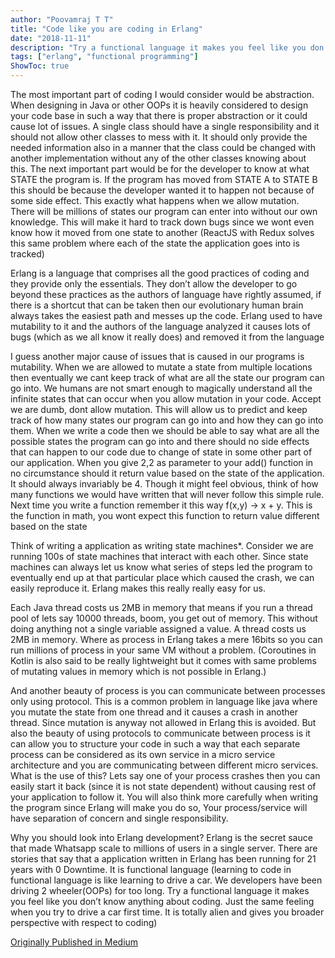 ```yaml
---
author: "Poovamraj T T"
title: "Code like you are coding in Erlang"
date: "2018-11-11"
description: "Try a functional language it makes you feel like you don’t know anything about coding. Just the same feeling when you try to drive a car first time. It is totally alien and gives you broader perspective."
tags: ["erlang", "functional programming"]
ShowToc: true
---
```

The most important part of coding I would consider would be abstraction. When designing in Java or other OOPs it is heavily considered to design your code base in such a way that there is proper abstraction or it could cause lot of issues. A single class should have a single responsibility and it should not allow other classes to mess with it. It should only provide the needed information also in a manner that the class could be changed with another implementation without any of the other classes knowing about this. The next important part would be for the developer to know at what STATE the program is. If the program has moved from STATE A to STATE B this should be because the developer wanted it to happen not because of some side effect. This exactly what happens when we allow mutation. There will be millions of states our program can enter into without our own knowledge. This will make it hard to track down bugs since we wont even know how it moved from one state to another (ReactJS with Redux solves this same problem where each of the state the application goes into is tracked)

Erlang is a language that comprises all the good practices of coding and they provide only the essentials. They don’t allow the developer to go beyond these practices as the authors of language have rightly assumed, if there is a shortcut that can be taken then our evolutionary human brain always takes the easiest path and messes up the code. Erlang used to have mutability to it and the authors of the language analyzed it causes lots of bugs (which as we all know it really does) and removed it from the language

I guess another major cause of issues that is caused in our programs is mutability. When we are allowed to mutate a state from multiple locations then eventually we cant keep track of what are all the state our program can go into. We humans are not smart enough to magically understand all the infinite states that can occur when you allow mutation in your code. Accept we are dumb, dont allow mutation. This will allow us to predict and keep track of how many states our program can go into and how they can go into them. When we write a code then we should be able to say what are all the possible states the program can go into and there should no side effects that can happen to our code due to change of state in some other part of our application. When you give 2,2 as parameter to your add() function in no circumstance should it return value based on the state of the application. It should always invariably be 4. Though it might feel obvious, think of how many functions we would have written that will never follow this simple rule. Next time you write a function remember it this way f(x,y) -> x + y. This is the function in math, you wont expect this function to return value different based on the state

Think of writing a application as writing state machines*. Consider we are running 100s of state machines that interact with each other. Since state machines can always let us know what series of steps led the program to eventually end up at that particular place which caused the crash, we can easily reproduce it. Erlang makes this really really easy for us.

Each Java thread costs us 2MB in memory that means if you run a thread pool of lets say 10000 threads, boom, you get out of memory. This without doing anything not a single variable assigned a value. A thread costs us 2MB in memory. Where as process in Erlang takes a mere 16bits so you can run millions of process in your same VM without a problem. (Coroutines in Kotlin is also said to be really lightweight but it comes with same problems of mutating values in memory which is not possible in Erlang.)

And another beauty of process is you can communicate between processes only using protocol. This is a common problem in language like java where you mutate the state from one thread and it causes a crash in another thread. Since mutation is anyway not allowed in Erlang this is avoided. But also the beauty of using protocols to communicate between process is it can allow you to structure your code in such a way that each separate process can be considered as its own service in a micro service architecture and you are communicating between different micro services. What is the use of this? Lets say one of your process crashes then you can easily start it back (since it is not state dependent) without causing rest of your application to follow it. You will also think more carefully when writing the program since Erlang will make you do so, Your process/service will have separation of concern and single responsibility.

Why you should look into Erlang development? Erlang is the secret sauce that made Whatsapp scale to millions of users in a single server. There are stories that say that a application written in Erlang has been running for 21 years with 0 Downtime. It is functional language (learning to code in functional language is like learning to drive a car. We developers have been driving 2 wheeler(OOPs) for too long. Try a functional language it makes you feel like you don’t know anything about coding. Just the same feeling when you try to drive a car first time. It is totally alien and gives you broader perspective with respect to coding)

[Originally Published in Medium](https://medium.com/@poovamraj/code-like-you-are-coding-in-erlang-3ac6a3352f57)